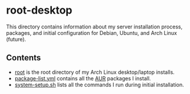 # root-desktop

This directory contains information about my server installation process,
packages, and initial configuration for Debian, Ubuntu, and Arch Linux (future).

## Contents

- [root](./root) is the root directory of my Arch Linux desktop/laptop installs.
- [package-list.yml](./package-list.yml) contains all the [AUR](https://aur.archlinux.org/) packages I install.
- [system-setup.sh](./system-setup.sh) lists all the commands I run during initial installation.
